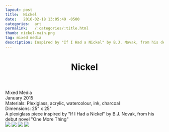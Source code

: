 ```yaml
---
layout: post
title:  Nickel
date:   2016-02-18 13:05:49 -0500
categories:  art
permalink:   /:categories/:title.html
thumb: nickel-main.png
tag: mixed media
description: Inspired by "If I Had a Nickel" by B.J. Novak, from his debut novel "One More Thing"
---
```


<div class="description">
	<header class="post-header">
    <h1 class="post-title" itemprop="name headline">Nickel</h1>
  </header>
	<div class="details">
		Mixed Media
		<br>
		January 2015
		<br>
		Materials: Plexiglass, acrylic, watercolour, ink, charcoal
		<br>
		Dimensions: 25" x 25"
		<br>
	</div>
A plexiglass piece inspired by "If I Had a Nickel" by B.J. Novak, from his debut novel "One More Thing"


</div>
<div class="images">
	<img src="http://orig13.deviantart.net/ff79/f/2016/081/f/f/cover_by_eexie-d9w2s8k.jpg">
	<img src="http://orig13.deviantart.net/5ed3/f/2015/015/3/0/n2_by_eexie-d8e1ixa.jpg">
	<img src="http://orig07.deviantart.net/bef7/f/2015/015/0/6/n1_by_eexie-d8e1iy5.jpg">
	<img src="http://orig03.deviantart.net/a8e3/f/2015/015/d/b/n3_by_eexie-d8e1kac.jpg">
</div>

<!-- {% highlight ruby %}
def print_hi(name)
  puts "Hi, #{name}"
end
print_hi('Tom')
#=> prints 'Hi, Tom' to STDOUT.
{% endhighlight %} -->

